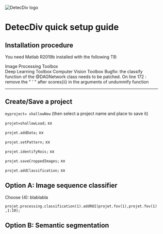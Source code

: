 ![DetecDiv logo](https://github.com/gcharvin/DetecDiv/blob/master/detecDiv_logo_01.png)

# DetecDiv quick setup guide #

## Installation procedure ## 

You need Matlab R2019b installed with the following TB:

Image Processing Toolbox  
Deep Learning Toolbox
Computer Vision Toolbox
Bugfix: the classify function of the @DAGNetwork class needs to be patched. On line 172 :
remove the " ' " after scores{ii} in the arguments of undummify function

---------------------

## Create/Save a project ##

```myproject= shallowNew```
 (then select a project name and place to save it)

```projet=shallowLoad;```
xx

```projet.addData;```
xx

```projet.setPattern;```
xx

```projet.identifyRois;```
xx

```projet.saveCroppedImages;```
xx

```projet.addClassification;```
xx

## Option A: Image sequence classifier ##
Choose (4): blablabla

```projet.processing.classification(1).addROI(projet.fov(1),projet.fov(1),1:10];```

## Option B: Semantic segmentation ##


